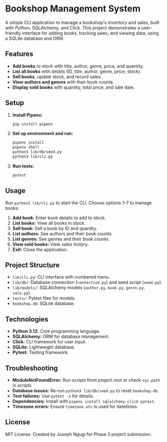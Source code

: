# Bookshop Management System

A simple CLI application to manage a bookshop's inventory and sales, built with Python, SQLAlchemy, and Click. This project demonstrates a user-friendly interface for adding books, tracking sales, and viewing data, using a SQLite database and ORM.

## Features

- **Add books** to stock with title, author, genre, price, and quantity.
- **List all books** with details (ID, title, author, genre, price, stock).
- **Sell books**, update stock, and record sales.
- **View authors and genres** with their book counts.
- **Display sold books** with quantity, total price, and sale date.

## Setup

1. **Install Pipenv:**
    ```bash
    pip install pipenv
    ```

2. **Set up environment and run:**
    ```bash
    pipenv install
    pipenv shell
    python3 lib/db/seed.py
    python3 lib/cli.py
    ```

3. **Run tests:**
    ```bash
    pytest
    ```

## Usage

Run `python3 lib/cli.py` to start the CLI. Choose options 1–7 to manage books:

1. **Add book:** Enter book details to add to stock.
2. **List books:** View all books in stock.
3. **Sell book:** Sell a book by ID and quantity.
4. **List authors:** See authors and their book counts.
5. **List genres:** See genres and their book counts.
6. **View sold books:** View sales history.
7. **Exit:** Close the application.

## Project Structure

- `lib/cli.py`: CLI interface with numbered menu.
- `lib/db/`: Database connection (`connection.py`) and seed script (`seed.py`).
- `lib/models/`: SQLAlchemy models (`author.py`, `book.py`, `genre.py`, `sale.py`).
- `tests/`: Pytest files for models.
- `bookshop.db`: SQLite database.

## Technologies

- **Python 3.12:** Core programming language.
- **SQLAlchemy:** ORM for database management.
- **Click:** CLI framework for user input.
- **SQLite:** Lightweight database.
- **Pytest:** Testing framework.

## Troubleshooting

- **ModuleNotFoundError:** Run scripts from project root or check `sys.path` in scripts.
- **Database issues:** Re-run `python3 lib/db/seed.py` to reset `bookshop.db`.
- **Test failures:** Use `pytest -s` for details.
- **Dependencies:** Install with `pipenv install sqlalchemy click pytest`.
- **Timezone errors:** Ensure `timezone.utc` is used for datetimes.

## License

MIT License. Created by Joseph Ngugi for Phase 3 project submission.
